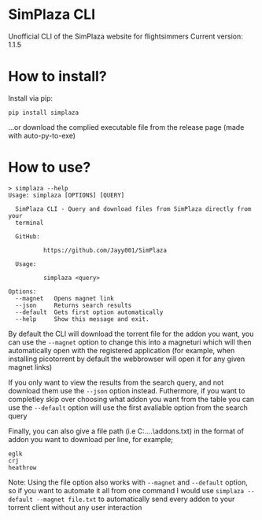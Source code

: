# SimPlaza CLI
Unofficial CLI of the SimPlaza website for flightsimmers 
Current version: 1.1.5

# How to install?

Install via pip:

```
pip install simplaza
```

...or download the complied executable file from the release page (made with auto-py-to-exe)

# How to use?

```
> simplaza --help
Usage: simplaza [OPTIONS] [QUERY]

  SimPlaza CLI - Query and download files from SimPlaza directly from your
  terminal

  GitHub:

          https://github.com/Jayy001/SimPlaza

  Usage:

          simplaza <query>

Options:
  --magnet   Opens magnet link
  --json     Returns search results
  --default  Gets first option automatically
  --help     Show this message and exit.
 ```

By default the CLI will download the torrent file for the addon you want, you can use the `--magnet` option to change this into a magneturi which will then automatically open with the registered application (for example, when installing picotorrent by default the webbrowser will open it for any given magnet links)

If you only want to view the results from the search query, and not download them use the `--json` option instead. Futhermore, if you want to completley skip over choosing what addon you want from the table you can use the `--default` option will use the first avaliable option from the search query

Finally, you can also give a file path (i.e C:\..\..\addons.txt) in the format of addon you want to download per line, for example;

```
eglk
crj
heathrow
```

Note: Using the file option also works with `--magnet` and `--default` option, so if you want to automate it all from one command I would use `simplaza --default --magnet file.txt` to automatically send every addon to your torrent client without any user interaction




